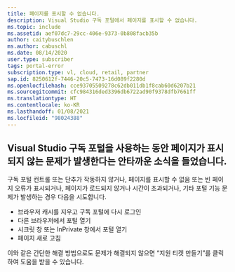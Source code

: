 ```yaml
---
title: 페이지를 표시할 수 없습니다.
description: Visual Studio 구독 포털에서 페이지를 표시할 수 없습니다.
ms.topic: include
ms.assetid: aef07dc7-29cc-406e-9373-0b808facb35b
author: caitybuschlen
ms.author: cabuschl
ms.date: 08/14/2020
user.type: subscriber
tags: portal-error
subscription.type: vl, cloud, retail, partner
sap.id: 8250612f-7446-20c5-7473-16d089f2280d
ms.openlocfilehash: cce93705509278c62db011db1f8cab60d6207b21
ms.sourcegitcommit: cfc984316ded3396db6722ad90f9378dfb7661ff
ms.translationtype: HT
ms.contentlocale: ko-KR
ms.lasthandoff: 01/08/2021
ms.locfileid: "98024388"
---
```

## <a name="were-sorry-to-hear-that-youre-experiencing-an-issue-with-a-page-not-being-displayed-while-using-the-visual-studio-subscriptions-portal"></a>Visual Studio 구독 포털을 사용하는 동안 페이지가 표시되지 않는 문제가 발생한다는 안타까운 소식을 들었습니다. 

구독 포털 컨트롤 또는 단추가 작동하지 않거나, 페이지를 표시할 수 없음 또는 빈 페이지 오류가 표시되거나, 페이지가 로드되지 않거나 시간이 초과되거나, 기타 포털 기능 문제가 발생하는 경우 다음을 시도합니다. 

* 브라우저 캐시를 지우고 구독 포털에 다시 로그인 
* 다른 브라우저에서 포털 열기 
* 시크릿 창 또는 InPrivate 창에서 포털 열기 
* 페이지 새로 고침  

이와 같은 간단한 해결 방법으로도 문제가 해결되지 않으면 “지원 티켓 만들기”를 클릭하여 도움을 받을 수 있습니다.